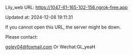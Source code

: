 Lily_web URL: https://1047-61-165-102-156.ngrok-free.app

Updated at: 2024-12-08 19:11:31

If you cannot open this URL, the server might be down.

Please contact: 

goley04@foxmail.com Or Wechat:GL_yeaH